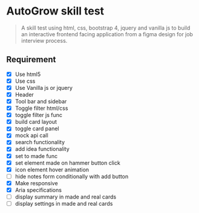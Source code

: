 # AutoGrow skill test

> A skill test using html, css, bootstrap 4, jquery and vanilla js to build an interactive frontend facing application from a figma design for job interview process.

## Requirement

- [x] Use html5
- [x] Use css
- [x] Use Vanilla js or jquery
- [x] Header
- [x] Tool bar and sidebar
- [x] Toggle filter html/css
- [x] toggle filter js func
- [x] build card layout
- [x] toggle card panel
- [x] mock api call
- [x] search functionality
- [x] add idea functionality
- [x] set to made func
- [x] set element made on hammer button click
- [x] icon element hover animation
- [ ] hide notes form conditionally with add button
- [x] Make responsive
- [x] Aria specifications
- [ ] display summary in made and real cards
- [ ] display settings in made and real cards
